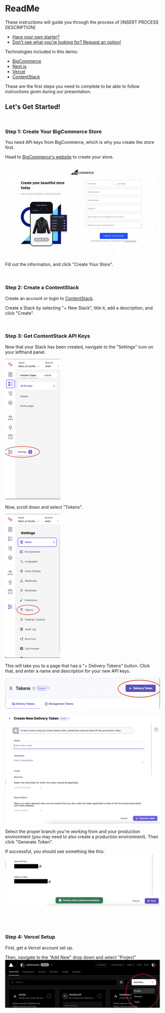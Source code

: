 # ReadMe

These instructions will guide you through the process of [INSERT PROCESS DESCRIPTION]


- [Have your own starter?](https://forms.gle/e48caonHNiZBEqDR8)<br/>
- [Don't see what you're looking for? Request an option!](https://forms.gle/PYnMDa7SKTRaXzzc6)


Technologies included in this demo: 
- [BigCommerce](https://www.bigcommerce.com/)
- [Next.js](https://nextjs.org/docs)
- [Vercel](https://vercel.com/dashboard)
- [ContentStack](https://www.contentstack.com/)


These are the first steps you need to complete to be able to follow instructions given during our presentation. 

## Let's Get Started! 
<br/>


### Step 1: Create Your BigCommerce Store
You need API keys from BigCommerce, which is why you create the store first. 

Head to [BigCommerce's website](https://www.bigcommerce.com/start-your-trial/?_gl=1*jhwezn*_ga*MjczMTk3MDc5LjE2NjExNzkwMDY.*_ga_WS2VZYPC6G*MTY2NTc1NzQ2NS4xNzMuMS4xNjY1NzU3NzQ1LjUyLjAuMA..&_ga=2.260094666.699882546.1665675452-273197079.1661179006) to create your store. 

![](images/create_store.png)

Fill out the information, and click "Create Your Store". 
<br/>
<br/>
<br/>

### Step 2: Create a ContentStack 
Create an account or login to [ContentStack](https://app.contentstack.com/?_gl=1*2rimkv*_gcl_aw*R0NMLjE2NjU3MDM5NDMuQ2p3S0NBanc3cDZhQmhCaUVpd0E4M2ZHdXNVa1RHRTdOWjZaQ0RoVWJEbjVNMm1odTAwQzRiOW52SDRoZEp2eHJnTGdXYlFLQllLOE1Cb0NPdzBRQXZEX0J3RQ..#!/login). 

Create a Stack by selecting "+ New Stack", title it, add a description, and click "Create". 
<br/>
<br/>
<br/>


### Step 3: Get ContentStack API Keys 
Now that your Stack has been created, navigate to the "Settings" icon on your lefthand panel. 

<img src="images/settings.png" alt="settings" width="180"/>


Now, scroll down and select "Tokens". 

<img src="images/tokens.png" alt="settings" width="180"/>

This will take you to a page that has a "+ Delivery Tokens" button. Click that, and enter a name and description for your new API keys. 

<img src="images/delivery_token.png" alt="settings" height="100"/>

![](images/create_new_delivery_token.png)

Select the proper branch you're working from and your production environment (you may need to also create a production environment). Then click "Generate Token". 

If successful, you should see something like this: 
![](images/new_tokens.png)

<br/>
<br/>
<br/>


### Step 4: Vercel Setup 
First, get a Vercel account set up. 

Then, navigate to the "Add New" drop down and select "Project"
![](images/vercel_new_project.png)
